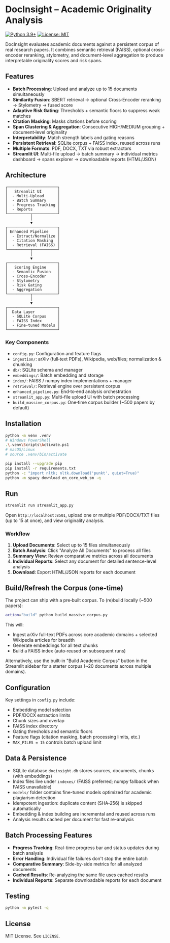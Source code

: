 # DocInsight – Academic Originality Analysis

[![Python 3.9+](https://img.shields.io/badge/python-3.9+-blue.svg)](https://www.python.org/)
[![License: MIT](https://img.shields.io/badge/License-MIT-yellow.svg)](https://opensource.org/licenses/MIT)

DocInsight evaluates academic documents against a persistent corpus of real research papers. It combines semantic retrieval (FAISS), optional cross-encoder reranking, stylometry, and document-level aggregation to produce interpretable originality scores and risk spans.

## Features

- **Batch Processing**: Upload and analyze up to 15 documents simultaneously
- **Similarity Fusion**: SBERT retrieval → optional Cross‑Encoder reranking → Stylometry → fused score
- **Adaptive Risk Gating**: Thresholds + semantic floors to suppress weak matches
- **Citation Masking**: Masks citations before scoring
- **Span Clustering & Aggregation**: Consecutive HIGH/MEDIUM grouping + document‑level originality
- **Interpretability**: Match strength labels and gating reasons
- **Persistent Retrieval**: SQLite corpus + FAISS index, reused across runs
- **Multiple Formats**: PDF, DOCX, TXT via robust extractors
- **Streamlit UI**: Multi-file upload → batch summary → individual metrics dashboard → spans explorer → downloadable reports (HTML/JSON)

## Architecture
```
┌──────────────────────┐
│   Streamlit UI       │
│  - Multi-Upload      │
│  - Batch Summary     │
│  - Progress Tracking │
│  - Reports           │
└──────────┬───────────┘
           │
           ▼
┌──────────────────────┐
│ Enhanced Pipeline    │
│  - Extract/Normalize │
│  - Citation Masking  │
│  - Retrieval (FAISS) │
└──────────┬───────────┘
           │
           ▼
┌──────────────────────┐
│   Scoring Engine     │
│  - Semantic Fusion   │
│  - Cross-Encoder     │
│  - Stylometry        │
│  - Risk Gating       │
│  - Aggregation       │
└──────────┬───────────┘
           │
           ▼
┌──────────────────────┐
│  Data Layer          │
│  - SQLite Corpus     │
│  - FAISS Index       │
│  - Fine-tuned Models │
└──────────────────────┘
```

### Key Components
- `config.py`: Configuration and feature flags
- `ingestion/`: arXiv (full‑text PDFs), Wikipedia, web/files; normalization & chunking
- `db/`: SQLite schema and manager
- `embeddings/`: Batch embedding and storage
- `index/`: FAISS / numpy index implementations + manager
- `retrieval/`: Retrieval engine over persistent corpus
- `enhanced_pipeline.py`: End‑to‑end analysis orchestration
- `streamlit_app.py`: Multi-file upload UI with batch processing
- `build_massive_corpus.py`: One‑time corpus builder (~500 papers by default)

## Installation

```bash
python -m venv .venv
# Windows PowerShell
.\.venv\Scripts\Activate.ps1
# macOS/Linux
# source .venv/bin/activate

pip install --upgrade pip
pip install -r requirements.txt
python -c "import nltk; nltk.download('punkt', quiet=True)"
python -m spacy download en_core_web_sm -q
```

## Run

```bash
streamlit run streamlit_app.py
```
Open `http://localhost:8501`, upload one or multiple PDF/DOCX/TXT files (up to 15 at once), and view originality analysis.

### Workflow

1. **Upload Documents**: Select up to 15 files simultaneously
2. **Batch Analysis**: Click "Analyze All Documents" to process all files
3. **Summary View**: Review comparative metrics across all documents
4. **Individual Reports**: Select any document for detailed sentence-level analysis
5. **Download**: Export HTML/JSON reports for each document

## Build/Refresh the Corpus (one‑time)

The project can ship with a pre‑built corpus. To (re)build locally (~500 papers):
```bash
action="build" python build_massive_corpus.py
```
This will:
- Ingest arXiv full‑text PDFs across core academic domains + selected Wikipedia articles for breadth
- Generate embeddings for all text chunks
- Build a FAISS index (auto‑reused on subsequent runs)

Alternatively, use the built-in "Build Academic Corpus" button in the Streamlit sidebar for a starter corpus (~20 documents across multiple domains).

## Configuration

Key settings in `config.py` include:
- Embedding model selection
- PDF/DOCX extraction limits
- Chunk sizes and overlap
- FAISS index directory
- Gating thresholds and semantic floors
- Feature flags (citation masking, batch processing limits, etc.)
- `MAX_FILES = 15` controls batch upload limit

## Data & Persistence

- SQLite database `docinsight.db` stores sources, documents, chunks (with embeddings)
- Index files live under `indexes/` (FAISS preferred; numpy fallback when FAISS unavailable)
- `models/` folder contains fine-tuned models optimized for academic plagiarism detection
- Idempotent ingestion: duplicate content (SHA‑256) is skipped automatically
- Embedding & index building are incremental and reused across runs
- Analysis results cached per document for fast re-analysis

## Batch Processing Features

- **Progress Tracking**: Real-time progress bar and status updates during batch analysis
- **Error Handling**: Individual file failures don't stop the entire batch
- **Comparative Summary**: Side-by-side metrics for all analyzed documents
- **Cached Results**: Re-analyzing the same file uses cached results
- **Individual Reports**: Separate downloadable reports for each document

## Testing

```bash
python -m pytest -q
```

## License

MIT License. See `LICENSE`.